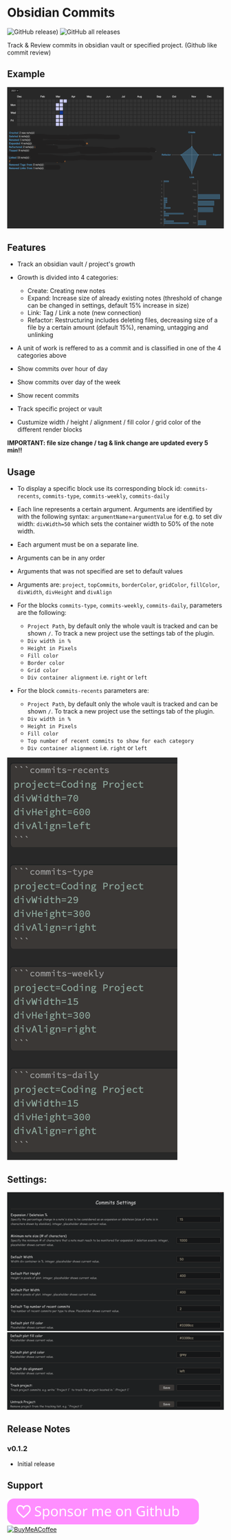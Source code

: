 # Obsidian Commits
![GitHub release)](https://img.shields.io/github/v/release/Darakah/obsidian-commits)
![GitHub all releases](https://img.shields.io/github/downloads/Darakah/obsidian-commits/total)

Track &amp; Review commits in obsidian vault or specified project. (Github like commit review)

## Example

<img src="https://raw.githubusercontent.com/Darakah/obsidian-commits/main/images/Example_1_2.png"/>

## Features
- Track an obsidian vault / project's growth 
- Growth is divided into 4 categories: 
  - Create: Creating new notes
  - Expand: Increase size of already existing notes (threshold of change can be changed in settings, default 15% increase in size)
  - Link: Tag / Link a note (new connection)
  - Refactor: Restructuring includes deleting files, decreasing size of a file by a certain amount (default 15%), renaming, untagging and unlinking

- A unit of work is reffered to as a commit and is classified in one of the 4 categories above
- Show commits over hour of day
- Show commits over day of the week
- Show recent commits
- Track specific project or vault
- Custumize width / height / alignment / fill color / grid color of the different render blocks

**IMPORTANT: file size change / tag & link change are updated every 5 min!!**

## Usage

- To display a specific block use its corresponding block id: `commits-recents`, `commits-type`, `commits-weekly`, `commits-daily`
- Each line represents a certain argument. Arguments are identified by with the following syntax: `argumentName`=`argumentValue` for e.g. to set div width: `divWidth=50` which sets the container width to 50% of the note width. 
- Each argument must be on a separate line. 
- Arguments can be in any order
- Arguments that was not specified are set to default values
- Arguments are: `project`, `topCommits`, `borderColor`, `gridColor`, `fillColor`, `divWidth`, `divHeight`  and `divAlign`
- For the blocks `commits-type`, `commits-weekly`, `commits-daily`, parameters are the following:
   * `Project Path`, by default only the whole vault is tracked and can be shown `/`. To track a new project use the settings tab of the plugin.
   * `Div width in %` 
   * `Height in Pixels`
   * `Fill color`
   * `Border color`
   * `Grid color`
   * `Div container alignment` i.e. `right` or `left`

- For the block `commits-recents` parameters are:
   * `Project Path`, by default only the whole vault is tracked and can be shown `/`. To track a new project use the settings tab of the plugin.
   * `Div width in %` 
   * `Height in Pixels`
   * `Fill color`
   * `Top number of recent commits to show for each category`
   * `Div container alignment` i.e. `right` or `left`

<img src="https://raw.githubusercontent.com/Darakah/obsidian-commits/main/images/Example_2_2.png"/>

## Settings:
<img src="https://raw.githubusercontent.com/Darakah/obsidian-commits/main/images/Settings_1.png"/>
<img src="https://raw.githubusercontent.com/Darakah/obsidian-commits/main/images/Settings_2.png"/>

## Release Notes

### v0.1.2
- Initial release


## Support

[![Github Sponsorship](https://raw.githubusercontent.com/Darakah/Darakah/e0fe245eaef23cb4a5f19fe9a09a9df0c0cdc8e1/icons/github_sponsor_btn.svg)](https://github.com/sponsors/Darakah) [<img src="https://cdn.buymeacoffee.com/buttons/v2/default-yellow.png" alt="BuyMeACoffee" width="100">](https://www.buymeacoffee.com/darakah)
